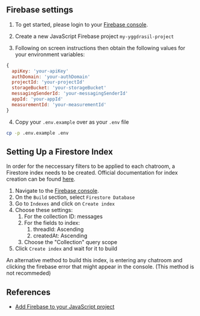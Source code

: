 ## Firebase settings

1. To get started, please login to your [Firebase console](https://console.firebase.google.com/).

2. Create a new JavaScript Firebase project `my-yggdrasil-project`

3. Following on screen instructions then obtain the following values for your environment variables:

```javascript
{
  apiKey: 'your-apiKey'
  authDomain: 'your-authDomain'
  projectId: 'your-projectId'
  storageBucket: 'your-storageBucket'
  messagingSenderId: 'your-messagingSenderId'
  appId: 'your-appId'
  measurementId: 'your-measurementId'
}
```

4. Copy your `.env.example` over as your `.env` file

```bash
cp -p .env.example .env
```

## Setting Up a Firestore Index

In order for the neccessary filters to be applied to each chatroom, a Firestore index needs to be created.
Official documentation for index creation can be found [here](https://firebase.google.com/docs/firestore/query-data/indexing).

1. Navigate to the [Firebase console](https://console.firebase.google.com/).
2. On the `Build` section, select `Firestore Database`
3. Go to `Indexes` and click on `Create index`
4. Choose these settings:
   1. For the collection ID: messages
   2. For the fields to index:
      1. threadId: Ascending
      2. createdAt: Ascending
   3. Choose the "Collection" query scope
5. Click `Create index` and wait for it to build

An alternative method to build this index, is entering any chatroom and clicking the firebase error that might appear in the console. (This method is not recommeded)

## References

- [Add Firebase to your JavaScript project](https://firebase.google.com/docs/web/setup)
